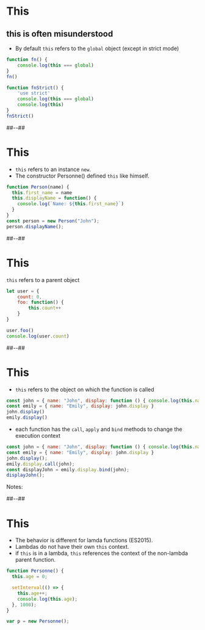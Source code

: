 <!-- .slide: class="with-code" -->
# This

## **this** is often misunderstood

* By default `this` refers to the `global` object (except in strict mode)

```javascript
function fn() {
    console.log(this === global)
}
fn()

function fnStrict() {
    'use strict'
    console.log(this === global)
    console.log(this)
}
fnStrict()
```

##--##

<!-- .slide: class="with-code" -->
# This

 * `this` refers to an instance `new`.
 * The constructor Personne() defined `this` like himself.

```javascript
function Person(name) {
  this.first_name = name
  this.displayName = function() {
    console.log(`Name: ${this.first_name}`)
  }
}
const person = new Person("John");
person.displayName();
```

##--##

<!-- .slide: class="with-code" -->
# This

 `this` refers to a parent object

```javascript
let user = {
	count: 0,
	foo: function() {
		this.count++
	}
}

user.foo()
console.log(user.count)
```

##--##

<!-- .slide: class="with-code" -->
# This

 * `this` refers to the object on which the function is called

```javascript
const john = { name: "John", display: function () { console.log(this.name) } }
const emily = { name: "Emily", display: john.display }
john.display()
emily.display()
```

* each function has the `call`, `apply` and `bind` methods to change the execution context

```javascript
const john = { name: "John", display: function () { console.log(this.name) } }
const emily = { name: "Emily", display: john.display }
john.display();
emily.display.call(john);
const displayJohn = emily.display.bind(john);
displayJohn();
```

Notes: 


##--##

<!-- .slide: class="with-code" -->
# This

 * The behavior is different for lamda functions (ES2015).
 * Lambdas do not have their own `this` context.
 * if `this` is in a lambda, `this` references the context of the non-lambda parent function.

```javascript
function Personne() {
  this.age = 0;

  setInterval(() => {
    this.age++;
    console.log(this.age);
  }, 1000);
}

var p = new Personne();
```
